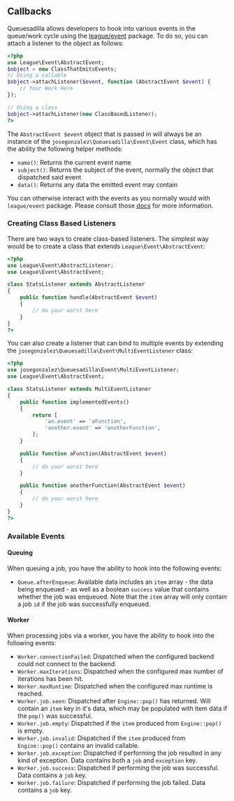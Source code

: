 ## Callbacks

Queuesadilla allows developers to hook into various events in the queue/work cycle using the [league/event](http://event.thephpleague.com/1.0/) package. To do so, you can attach a listener to the object as follows:

```php
<?php
use League\Event\AbstractEvent;
$object = new ClassThatEmitsEvents;
// Using a callable
$object->attachListener($event, function (AbstractEvent $event) {
    // Your Work Here
});

// Using a class
$object->attachListener(new ClassBasedListener);
?>
```

The `AbstractEvent $event`  object that is passed in will always be an instance of the `josegonzalez\Queuesadilla\Event\Event` class, which has the ability the following helper methods:

- `name()`: Returns the current event name
- `subject()`: Returns the subject of the event, normally the object that dispatched said event
- `data()`: Returns any data the emitted event may contain

You can otherwise interact with the events as you normally would with `league/event` package. Please consult those [docs](http://event.thephpleague.com/1.0/) for more information.

### Creating Class Based Listeners

There are two ways to create class-based listeners. The simplest way would be to create a class that extends `League\Event\AbstractEvent`:

```php
<?php
use League\Event\AbstractListener;
use League\Event\AbstractEvent;

class StatsListener extends AbstractListener
{
    public function handle(AbstractEvent $event)
    {
        // do your worst here
    }
}
?>
```

You can also create a listener that can bind to multiple events by extending the `josegonzalez\Queuesadilla\Event\MultiEventListener` class:

```php
<?php
use josegonzalez\Queuesadilla\Event\MultiEventListener;
use League\Event\AbstractEvent;

class StatsListener extends MultiEventListener
{
    public function implementedEvents()
    {
        return [
            'an.event' => 'aFunction',
            'another.event' => 'anotherFunction',
        ];
    }

    public function aFunction(AbstractEvent $event)
    {
        // do your worst here
    }

    public function anotherFunction(AbstractEvent $event)
    {
        // do your worst here
    }
}
?>
```

### Available Events

#### Queuing

When queuing a job, you have the ability to hook into the following events:

- `Queue.afterEnqueue`: Available data includes an `item` array - the data being enqueued - as well as a boolean `success` value that contains whether the job was enqueued. Note that the `item` array will only contain a job `id` if the job was successfully enqueued.

#### Worker

When processing jobs via a worker, you have the ability to hook into the following events:

- `Worker.connectionFailed`: Dispatched when the configured backend could not connect to the backend.
- `Worker.maxIterations`: Dispatched when the configured max number of iterations has been hit.
- `Worker.maxRuntime`: Dispatched when the configured max runtime is reached.
- `Worker.job.seen`: Dispatched after `Engine::pop()` has returned. Will contain an `item` key in it's data, which may be populated with item data if the `pop()` was successful.
- `Worker.job.empty`: Dispatched if the `item` produced from `Engine::pop()` is empty.
- `Worker.job.invalid`: Dispatched if the `item` produced from `Engine::pop()` contains an invalid callable.
- `Worker.job.exception`: Dispatched if performing the job resulted in any kind of exception. Data contains both a `job` and `exception` key.
- `Worker.job.success`: Dispatched if performing the job was successful. Data contains a `job` key.
- `Worker.job.failure`: Dispatched if performing the job failed. Data contains a `job` key.
